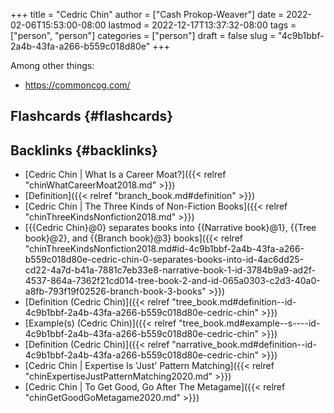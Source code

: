 +++
title = "Cedric Chin"
author = ["Cash Prokop-Weaver"]
date = 2022-02-06T15:53:00-08:00
lastmod = 2022-12-17T13:37:32-08:00
tags = ["person", "person"]
categories = ["person"]
draft = false
slug = "4c9b1bbf-2a4b-43fa-a266-b559c018d80e"
+++

Among other things:

-   <https://commoncog.com/>


## Flashcards {#flashcards}


## Backlinks {#backlinks}

-   [Cedric Chin | What Is a Career Moat?]({{< relref "chinWhatCareerMoat2018.md" >}})
-   [Definition]({{< relref "branch_book.md#definition" >}})
-   [Cedric Chin | The Three Kinds of Non-Fiction Books]({{< relref "chinThreeKindsNonfiction2018.md" >}})
-   [{{Cedric Chin}@0} separates books into {{Narrative book}@1}, {{Tree book}@2}, and {{Branch book}@3} books]({{< relref "chinThreeKindsNonfiction2018.md#id-4c9b1bbf-2a4b-43fa-a266-b559c018d80e-cedric-chin-0-separates-books-into-id-4ac6dd25-cd22-4a7d-b41a-7881c7eb33e8-narrative-book-1-id-3784b9a9-ad2f-4537-864a-7362f21cd014-tree-book-2-and-id-065a0303-c2d3-40a0-a8fb-793f19f02526-branch-book-3-books" >}})
-   [Definition (Cedric Chin)]({{< relref "tree_book.md#definition--id-4c9b1bbf-2a4b-43fa-a266-b559c018d80e-cedric-chin" >}})
-   [Example(s) (Cedric Chin)]({{< relref "tree_book.md#example--s----id-4c9b1bbf-2a4b-43fa-a266-b559c018d80e-cedric-chin" >}})
-   [Definition (Cedric Chin)]({{< relref "narrative_book.md#definition--id-4c9b1bbf-2a4b-43fa-a266-b559c018d80e-cedric-chin" >}})
-   [Cedric Chin | Expertise Is 'Just' Pattern Matching]({{< relref "chinExpertiseJustPatternMatching2020.md" >}})
-   [Cedric Chin | To Get Good, Go After The Metagame]({{< relref "chinGetGoodGoMetagame2020.md" >}})
